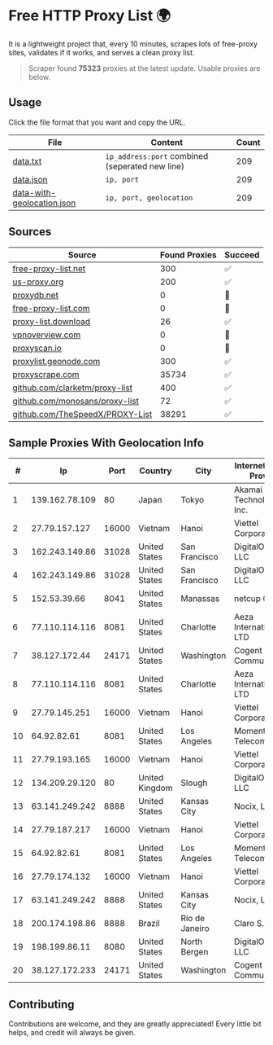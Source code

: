 
# Free HTTP Proxy List 🌍

It is a lightweight project that, every 10 minutes, scrapes lots of free-proxy sites, validates if it works, and serves a clean proxy list.


> Scraper found **75323** proxies at the latest update. Usable proxies are below.

## Usage

Click the file format that you want and copy the URL.


|File|Content|Count|
|----|-------|-----|
|[data.txt](https://raw.githubusercontent.com/themiralay/Proxy-List-World/master/data.txt)|`ip_address:port` combined (seperated new line)|209|
|[data.json](https://raw.githubusercontent.com/themiralay/Proxy-List-World/master/data.json)|`ip, port`|209|
|[data-with-geolocation.json](https://raw.githubusercontent.com/themiralay/Proxy-List-World/master/data-with-geolocation.json)|`ip, port, geolocation`|209|

## Sources

|Source|Found Proxies|Succeed|
|------|-------------|-------|
|[free-proxy-list.net](https://free-proxy-list.net)|300|✅|
|[us-proxy.org](https://www.us-proxy.org)|200|✅|
|[proxydb.net](http://proxydb.net)|0|🚫|
|[free-proxy-list.com](https://free-proxy-list.com/?page=&port=&type%5B%5D=http&type%5B%5D=https&up_time=0&search=Search)|0|🚫|
|[proxy-list.download](https://www.proxy-list.download/HTTP)|26|✅|
|[vpnoverview.com](https://vpnoverview.com/privacy/anonymous-browsing/free-proxy-servers)|0|🚫|
|[proxyscan.io](https://www.proxyscan.io)|0|🚫|
|[proxylist.geonode.com](https://proxylist.geonode.com/api/proxy-list?limit=300&page=1&sort_by=lastChecked&sort_type=desc&protocols=http,https)|300|✅|
|[proxyscrape.com](https://api.proxyscrape.com/v2/?request=displayproxies&protocol=http&timeout=10000&country=all&ssl=all&anonymity=all)|35734|✅|
|[github.com/clarketm/proxy-list](https://raw.githubusercontent.com/clarketm/proxy-list/master/proxy-list-raw.txt)|400|✅|
|[github.com/monosans/proxy-list](https://raw.githubusercontent.com/monosans/proxy-list/main/proxies/http.txt)|72|✅|
|[github.com/TheSpeedX/PROXY-List](https://raw.githubusercontent.com/TheSpeedX/PROXY-List/master/http.txt)|38291|✅|


## Sample Proxies With Geolocation Info

|#|Ip|Port|Country|City|Internet Service Provider|
|-|--|----|-------|----|-------------------------|
|1|139.162.78.109|80|Japan|Tokyo|Akamai Technologies, Inc.|
|2|27.79.157.127|16000|Vietnam|Hanoi|Viettel Corporation|
|3|162.243.149.86|31028|United States|San Francisco|DigitalOcean, LLC|
|4|162.243.149.86|31028|United States|San Francisco|DigitalOcean, LLC|
|5|152.53.39.66|8041|United States|Manassas|netcup GmbH|
|6|77.110.114.116|8081|United States|Charlotte|Aeza International LTD|
|7|38.127.172.44|24171|United States|Washington|Cogent Communications|
|8|77.110.114.116|8081|United States|Charlotte|Aeza International LTD|
|9|27.79.145.251|16000|Vietnam|Hanoi|Viettel Corporation|
|10|64.92.82.61|8081|United States|Los Angeles|Momentum Telecom, Inc.|
|11|27.79.193.165|16000|Vietnam|Hanoi|Viettel Corporation|
|12|134.209.29.120|80|United Kingdom|Slough|DigitalOcean, LLC|
|13|63.141.249.242|8888|United States|Kansas City|Nocix, LLC|
|14|27.79.187.217|16000|Vietnam|Hanoi|Viettel Corporation|
|15|64.92.82.61|8081|United States|Los Angeles|Momentum Telecom, Inc.|
|16|27.79.174.132|16000|Vietnam|Hanoi|Viettel Corporation|
|17|63.141.249.242|8888|United States|Kansas City|Nocix, LLC|
|18|200.174.198.86|8888|Brazil|Rio de Janeiro|Claro S.A|
|19|198.199.86.11|8080|United States|North Bergen|DigitalOcean, LLC|
|20|38.127.172.233|24171|United States|Washington|Cogent Communications|



## Contributing

Contributions are welcome, and they are greatly appreciated! Every
little bit helps, and credit will always be given.

